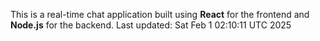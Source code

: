 This is a real-time chat application built using **React** for the frontend and **Node.js** for the backend.
Last updated: Sat Feb  1 02:10:11 UTC 2025
